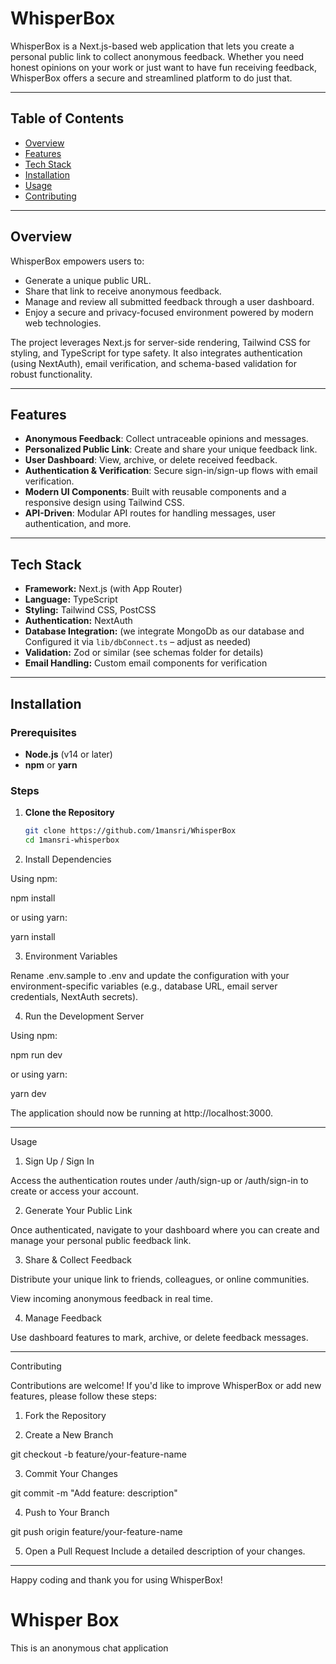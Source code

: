 # WhisperBox

WhisperBox is a Next.js-based web application that lets you create a personal public link to collect anonymous feedback. Whether you need honest opinions on your work or just want to have fun receiving feedback, WhisperBox offers a secure and streamlined platform to do just that.

---

## Table of Contents

- [Overview](#overview)
- [Features](#features)
- [Tech Stack](#tech-stack)
- [Installation](#installation)
- [Usage](#usage)
- [Contributing](#contributing)

---

## Overview

WhisperBox empowers users to:
- Generate a unique public URL.
- Share that link to receive anonymous feedback.
- Manage and review all submitted feedback through a user dashboard.
- Enjoy a secure and privacy-focused environment powered by modern web technologies.

The project leverages Next.js for server-side rendering, Tailwind CSS for styling, and TypeScript for type safety. It also integrates authentication (using NextAuth), email verification, and schema-based validation for robust functionality.

---

## Features

- **Anonymous Feedback**: Collect untraceable opinions and messages.
- **Personalized Public Link**: Create and share your unique feedback link.
- **User Dashboard**: View, archive, or delete received feedback.
- **Authentication & Verification**: Secure sign-in/sign-up flows with email verification.
- **Modern UI Components**: Built with reusable components and a responsive design using Tailwind CSS.
- **API-Driven**: Modular API routes for handling messages, user authentication, and more.

---

## Tech Stack

- **Framework:** Next.js (with App Router)
- **Language:** TypeScript
- **Styling:** Tailwind CSS, PostCSS
- **Authentication:** NextAuth
- **Database Integration:** (we integrate MongoDb as our database and Configured it via `lib/dbConnect.ts` – adjust as needed)
- **Validation:** Zod or similar (see schemas folder for details)
- **Email Handling:** Custom email components for verification

---

## Installation

### Prerequisites

- **Node.js** (v14 or later)
- **npm** or **yarn**

### Steps

1. **Clone the Repository**

   ```bash
   git clone https://github.com/1mansri/WhisperBox
   cd 1mansri-whisperbox

2. Install Dependencies

Using npm:

npm install

or using yarn:

yarn install


3. Environment Variables

Rename .env.sample to .env and update the configuration with your environment-specific variables (e.g., database URL, email server credentials, NextAuth secrets).



4. Run the Development Server

Using npm:

npm run dev

or using yarn:

yarn dev

The application should now be running at http://localhost:3000.




---

Usage

1. Sign Up / Sign In

Access the authentication routes under /auth/sign-up or /auth/sign-in to create or access your account.



2. Generate Your Public Link

Once authenticated, navigate to your dashboard where you can create and manage your personal public feedback link.



3. Share & Collect Feedback

Distribute your unique link to friends, colleagues, or online communities.

View incoming anonymous feedback in real time.



4. Manage Feedback

Use dashboard features to mark, archive, or delete feedback messages.


---

Contributing

Contributions are welcome! If you'd like to improve WhisperBox or add new features, please follow these steps:

1. Fork the Repository


2. Create a New Branch

git checkout -b feature/your-feature-name


3. Commit Your Changes

git commit -m "Add feature: description"


4. Push to Your Branch

git push origin feature/your-feature-name


5. Open a Pull Request
Include a detailed description of your changes.


---


Happy coding and thank you for using WhisperBox!




# Whisper Box 
This is an anonymous chat application
